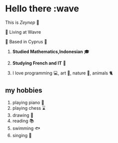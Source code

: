 # Hello there :wave

This is _Zeynep_ :tada:

:bell: Living at Wavre

:herb: Based in Cyprus :ear_of_rice:

1. **Studied Mathematics,Indonesian** :mortar_board:

2. **Studying French and IT** :jack_o_lantern:

3. I love programming :computer:, art :art:, nature :palm_tree:, animals :cat2:

## my hobbies

1. playing piano :musical_keyboard:
2. playing chess :hourglass:
3. drawing :art:
4. reading :books:
5. swimming :fish:
6. singing :microphone:
